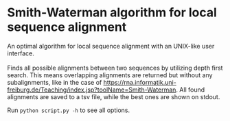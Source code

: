 # Smith-Waterman algorithm for local sequence alignment
An optimal algorithm for local sequence alignment with an UNIX-like user interface.\
\
Finds all possible alignments between two sequences by utilizing depth first search. This means overlapping alignments are returned but without any subalignments, like in the case of https://rna.informatik.uni-freiburg.de/Teaching/index.jsp?toolName=Smith-Waterman.
All found alignments are saved to a tsv file, while the best ones are shown on stdout. 

Run ```python script.py -h``` to see all options. 
